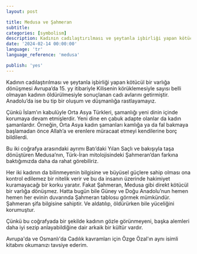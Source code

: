 ```yaml
---
layout: post

title: Medusa ve Şahmeran
subtitle:
categories: [symbolism]
description: Kadının cadılaştırılması ve şeytanla işbirliği yapan kötücül bir varlığa dönüşmesi Avrupa’da 15. yy itibariyle Kilisenin körüklemesiyle sayısı belli olmayan kadının öldürülmesiyle sonuçlanan cadı avlarını getirmiştir. Anadolu’da ise bu tip bir oluşum ve düşmanlığa rastlayamayız.
date: '2024-02-14 00:00:00'
language: 'tr'
language_reference: 'medusa'

publish: 'yes'
---
```


Kadının cadılaştırılması ve şeytanla işbirliği yapan kötücül bir varlığa dönüşmesi Avrupa’da 15. yy itibariyle Kilisenin körüklemesiyle sayısı belli olmayan kadının öldürülmesiyle sonuçlanan cadı avlarını getirmiştir. Anadolu’da ise bu tip bir oluşum ve düşmanlığa rastlayamayız.

Çünkü İslam’ın kabulüyle Orta Asya Türkleri, şamanlığı yeni dinin içinde korumaya devam etmişlerdir. Yeni dine en çabuk adapte olanlar da kadın şamanlardır. Örneğin, Orta Asya kadın şamanları kamlığa ya da fal bakmaya başlamadan önce Allah’a ve erenlere müracaat etmeyi kendilerine borç bildilerdi.

Bu iki coğrafya arasındaki ayrımı Batı’daki Yılan Saçlı ve bakışıyla taşa dönüştüren Medusa’nın, Türk-İran mitolojisindeki Şahmeran’dan farkına baktığımızda daha da rahat görebiliriz.

Her iki kadının da bilinmeyenin bilgisine ve büyüsel güçlere sahip olması ona kontrol edilemez bir nitelik verir ve bu da insanın üzerinde hakimiyet kuramayacağı bir korku yaratır. Fakat Şahmeran, Medusa gibi direkt kötücül bir varlığa dönüşmez. Hatta bugün bile Güney ve Doğu Anadolu’nun hemen hemen her evinin duvarında Şahmeran tablosu görmek mümkündür. Şahmeran şifa bilgisine sahiptir. Ve aldatılıp, öldürürken bile yüceliğini korumuştur.

Çünkü bu coğrafyada bir şekilde kadının gözle görünmeyeni, başka alemleri daha iyi sezip anlayabildiğine dair arkaik bir kültür vardır.

Avrupa'da ve Osmanlı'da Cadılık kavramları için Özge Özal'ın aynı isimli kitabını okumanızı tavsiye ederim.
